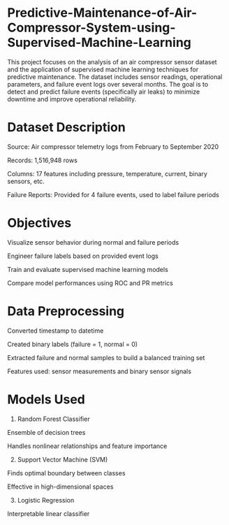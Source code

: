 # Predictive-Maintenance-of-Air-Compressor-System-using-Supervised-Machine-Learning
This project focuses on the analysis of an air compressor sensor dataset and the application of supervised machine learning techniques for predictive maintenance.  The dataset includes sensor readings, operational parameters, and failure event logs over several months. The goal is to detect and predict failure events (specifically air leaks) to minimize downtime and improve operational reliability.


# Dataset Description

Source: Air compressor telemetry logs from February to September 2020

Records: 1,516,948 rows

Columns: 17 features including pressure, temperature, current, binary sensors, etc.

Failure Reports: Provided for 4 failure events, used to label failure periods

# Objectives

Visualize sensor behavior during normal and failure periods

Engineer failure labels based on provided event logs

Train and evaluate supervised machine learning models

Compare model performances using ROC and PR metrics

# Data Preprocessing

Converted timestamp to datetime

Created binary labels (failure = 1, normal = 0)

Extracted failure and normal samples to build a balanced training set

Features used: sensor measurements and binary sensor signals

# Models Used

1. Random Forest Classifier

Ensemble of decision trees

Handles nonlinear relationships and feature importance

2. Support Vector Machine (SVM)

Finds optimal boundary between classes

Effective in high-dimensional spaces

3. Logistic Regression

Interpretable linear classifier
